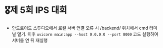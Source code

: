 # 🎖️제 5회 IPS 대회

- 안드로이드 스튜디오에서 로컬 서버 연결 오류 시 /backend/ 위치에서 cmd 터미널 열기. 이후 ```uvicorn main:app --host 0.0.0.0 --port 8000``` 코드 실행하여 서버를 연 뒤 재실행
